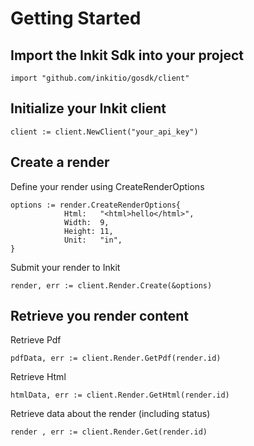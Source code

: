 # Getting Started

## Import the Inkit Sdk into your project
```golang
import "github.com/inkitio/gosdk/client"
```

## Initialize your Inkit client
```golang
client := client.NewClient("your_api_key")
```

## Create a render
Define your render using CreateRenderOptions
```golang
options := render.CreateRenderOptions{
			Html:   "<html>hello</html>",
			Width:  9,
			Height: 11,
			Unit:   "in",
}
```
Submit your render to Inkit
```golang
render, err := client.Render.Create(&options)
```

## Retrieve you render content

Retrieve Pdf
```golang
pdfData, err := client.Render.GetPdf(render.id)
```

Retrieve Html
```golang
htmlData, err := client.Render.GetHtml(render.id)
```

Retrieve data about the render (including status)
```golang
render , err := client.Render.Get(render.id)
```